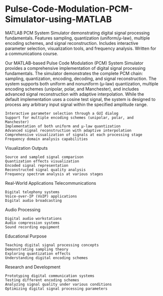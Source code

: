 # Pulse-Code-Modulation-PCM-Simulator-using-MATLAB
MATLAB PCM System Simulator demonstrating digital signal processing fundamentals. Features sampling, quantization (uniform/μ-law), multiple encoding schemes, and signal reconstruction. Includes interactive parameter selection, visualization tools, and frequency analysis. Written for a communications course.

Our MATLAB-based Pulse Code Modulation (PCM) System Simulator provides a comprehensive implementation of digital signal processing fundamentals. The simulator demonstrates the complete PCM chain: sampling, quantization, encoding, decoding, and signal reconstruction. The system supports both uniform and nonuniform (μ-law) quantization, multiple encoding schemes (unipolar, polar, and Manchester), and includes advanced signal reconstruction with adaptive interpolation. While the default implementation uses a cosine test signal, the system is designed to process any arbitrary input signal within the specified amplitude range.

    Interactive parameter selection through a GUI dialog
    Support for multiple encoding schemes (unipolar, polar, and Manchester)
    Implementation of both uniform and μ-law quantization
    Advanced signal reconstruction with adaptive interpolation
    Comprehensive visualization of signals at each processing stage
    Frequency domain analysis capabilities

Visualization Outputs

    Source and sampled signal comparison
    Quantization effects visualization
    Encoded signal representation
    Reconstructed signal quality analysis
    Frequency spectrum analysis at various stages

Real-World Applications
Telecommunications

    Digital telephony systems
    Voice-over-IP (VoIP) applications
    Digital audio broadcasting

Audio Processing

    Digital audio workstations
    Audio compression systems
    Sound recording equipment

Educational Purpose

    Teaching digital signal processing concepts
    Demonstrating sampling theory
    Exploring quantization effects
    Understanding digital encoding schemes

Research and Development

    Prototyping digital communication systems
    Testing different encoding schemes
    Analyzing signal quality under various conditions
    Optimizing digital signal processing parameters
